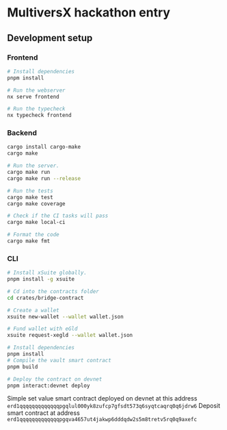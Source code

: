 # MultiversX hackathon entry

## Development setup

### Frontend

```bash
# Install dependencies
pnpm install

# Run the webserver
nx serve frontend

# Run the typecheck
nx typecheck frontend
```

### Backend

```bash
cargo install cargo-make
cargo make

# Run the server.
cargo make run
cargo make run --release

# Run the tests
cargo make test
cargo make coverage

# Check if the CI tasks will pass
cargo make local-ci

# Format the code
cargo make fmt
```

### CLI

```bash
# Install xSuite globally.
pnpm install -g xsuite

# Cd into the contracts folder
cd crates/bridge-contract

# Create a wallet
xsuite new-wallet --wallet wallet.json

# Fund wallet with eGld
xsuite request-xegld --wallet wallet.json

# Install dependencies
pnpm install
# Compile the vault smart contract
pnpm build

# Deploy the contract on devnet
pnpm interact:devnet deploy
```

Simple set value smart contract deployed on devnet at this address `erd1qqqqqqqqqqqqqpgqlul000yk8zufcp7gfsdt573q6syqtcaqrq0q6jdrw6`
Deposit smart contract at address `erd1qqqqqqqqqqqqqpgqva4657ut4jakwp6dddqdw2s5m8tretv5rq0q9axefc`
